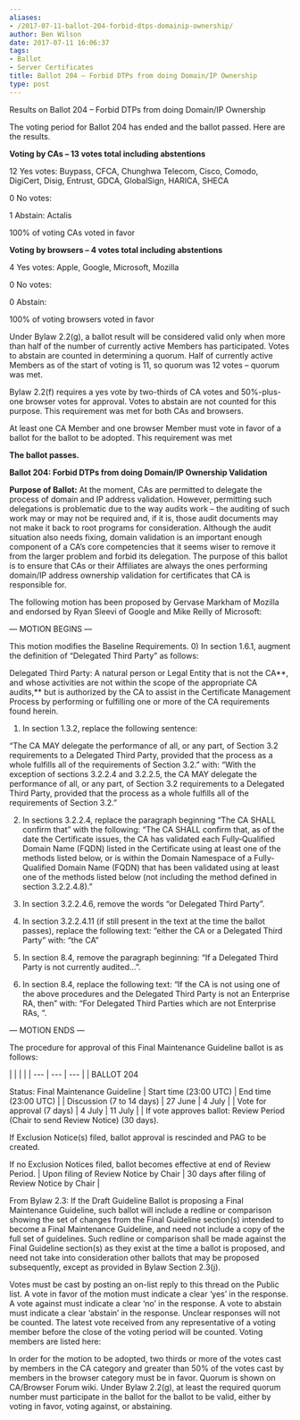 ```yaml
---
aliases:
- /2017-07-11-ballot-204-forbid-dtps-domainip-ownership/
author: Ben Wilson
date: 2017-07-11 16:06:37
tags:
- Ballot
- Server Certificates
title: Ballot 204 – Forbid DTPs from doing Domain/IP Ownership
type: post
---
```


Results on Ballot 204 – Forbid DTPs from doing Domain/IP Ownership

The voting period for Ballot 204 has ended and the ballot passed. Here are the results.

**Voting by CAs – 13 votes total including abstentions**

12 Yes votes: Buypass, CFCA, Chunghwa Telecom, Cisco, Comodo, DigiCert, Disig, Entrust, GDCA, GlobalSign, HARICA, SHECA

0 No votes:

1 Abstain: Actalis

100% of voting CAs voted in favor

**Voting by browsers – 4 votes total including abstentions**

4 Yes votes: Apple, Google, Microsoft, Mozilla

0 No votes:

0 Abstain:

100% of voting browsers voted in favor

Under Bylaw 2.2(g), a ballot result will be considered valid only when more than half of the number of currently active Members has participated. Votes to abstain are counted in determining a quorum. Half of currently active Members as of the start of voting is 11, so quorum was 12 votes – quorum was met.

Bylaw 2.2(f) requires a yes vote by two-thirds of CA votes and 50%-plus-one browser votes for approval. Votes to abstain are not counted for this purpose. This requirement was met for both CAs and browsers.

At least one CA Member and one browser Member must vote in favor of a ballot for the ballot to be adopted. This requirement was met

**The ballot passes.**

**Ballot 204: Forbid DTPs from doing Domain/IP Ownership Validation**

**Purpose of Ballot:** At the moment, CAs are permitted to delegate the process of domain and IP address validation. However, permitting such delegations is problematic due to the way audits work – the auditing of such work may or may not be required and, if it is, those audit documents may not make it back to root programs for consideration. Although the audit situation also needs fixing, domain validation is an important enough component of a CA’s core competencies that it seems wiser to remove it from the larger problem and forbid its delegation. The purpose of this ballot is to ensure that CAs or their Affiliates are always the ones performing domain/IP address ownership validation for certificates that CA is responsible for.

The following motion has been proposed by Gervase Markham of Mozilla and endorsed by Ryan Sleevi of Google and Mike Reilly of Microsoft:

— MOTION BEGINS —

This motion modifies the Baseline Requirements. 0) In section 1.6.1, augment the definition of “Delegated Third Party” as follows:

Delegated Third Party: A natural person or Legal Entity that is not the CA**, and whose activities are not within the scope of the appropriate CA audits,** but is authorized by the CA to assist in the Certificate Management Process by performing or fulfilling one or more of the CA requirements found herein.

1. In section 1.3.2, replace the following sentence:

“The CA MAY delegate the performance of all, or any part, of Section 3.2 requirements to a Delegated Third Party, provided that the process as a whole fulfills all of the requirements of Section 3.2.” with: “With the exception of sections 3.2.2.4 and 3.2.2.5, the CA MAY delegate the performance of all, or any part, of Section 3.2 requirements to a Delegated Third Party, provided that the process as a whole fulfills all of the requirements of Section 3.2.”

2. In sections 3.2.2.4, replace the paragraph beginning “The CA SHALL confirm that” with the following: “The CA SHALL confirm that, as of the date the Certificate issues, the CA has validated each Fully‐Qualified Domain Name (FQDN) listed in the Certificate using at least one of the methods listed below, or is within the Domain Namespace of a Fully-Qualified Domain Name (FQDN) that has been validated using at least one of the methods listed below (not including the method defined in section 3.2.2.4.8).”

1. In section 3.2.2.4.6, remove the words “or Delegated Third Party”.

1. In section 3.2.2.4.11 (if still present in the text at the time the ballot passes), replace the following text: “either the CA or a Delegated Third Party” with: “the CA”

1. In section 8.4, remove the paragraph beginning: “If a Delegated Third Party is not currently audited…”.

1. In section 8.4, replace the following text: “If the CA is not using one of the above procedures and the Delegated Third Party is not an Enterprise RA, then” with: “For Delegated Third Parties which are not Enterprise RAs, “.

— MOTION ENDS —

The procedure for approval of this Final Maintenance Guideline ballot is as follows:

| | | |
| --- | --- | --- | |
BALLOT 204

Status: Final Maintenance Guideline |
Start time (23:00 UTC) |
End time (23:00 UTC) | |
Discussion (7 to 14 days) |
27 June |
4 July | |
Vote for approval (7 days) |
4 July |
11 July | |
If vote approves ballot: Review Period (Chair to send Review Notice) (30 days).

If Exclusion Notice(s) filed, ballot approval is rescinded and PAG to be created.

If no Exclusion Notices filed, ballot becomes effective at end of Review Period. |
Upon filing of Review Notice by Chair |
30 days after filing of Review Notice by Chair |

From Bylaw 2.3: If the Draft Guideline Ballot is proposing a Final Maintenance Guideline, such ballot will include a redline or comparison showing the set of changes from the Final Guideline section(s) intended to become a Final Maintenance Guideline, and need not include a copy of the full set of guidelines. Such redline or comparison shall be made against the Final Guideline section(s) as they exist at the time a ballot is proposed, and need not take into consideration other ballots that may be proposed subsequently, except as provided in Bylaw Section 2.3(j).

Votes must be cast by posting an on-list reply to this thread on the Public list. A vote in favor of the motion must indicate a clear ‘yes’ in the response. A vote against must indicate a clear ‘no’ in the response. A vote to abstain must indicate a clear ‘abstain’ in the response. Unclear responses will not be counted. The latest vote received from any representative of a voting member before the close of the voting period will be counted. Voting members are listed here:

In order for the motion to be adopted, two thirds or more of the votes cast by members in the CA category and greater than 50% of the votes cast by members in the browser category must be in favor. Quorum is shown on CA/Browser Forum wiki. Under Bylaw 2.2(g), at least the required quorum number must participate in the ballot for the ballot to be valid, either by voting in favor, voting against, or abstaining.